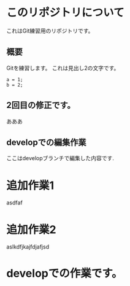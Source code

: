 # このリポジトリについて
これはGit練習用のリポジトリです。

## 概要
Gitを練習します。
これは見出し2の文字です。

```
a = 1;
b = 2;
```


## 2回目の修正です。

あああ



## developでの編集作業
ここはdevelopブランチで編集した内容です.


# 追加作業1
asdfaf

# 追加作業2
aslkdfjkajfdjafjsd


# developでの作業です。

